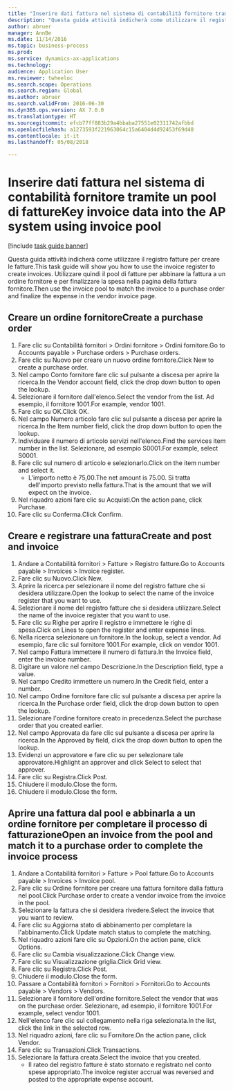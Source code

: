```yaml
--- 
title: "Inserire dati fattura nel sistema di contabilità fornitore tramite un pool di fatture"
description: "Questa guida attività indicherà come utilizzare il registro fatture per creare le fatture."
author: abruer
manager: AnnBe
ms.date: 11/14/2016
ms.topic: business-process
ms.prod: 
ms.service: dynamics-ax-applications
ms.technology: 
audience: Application User
ms.reviewer: twheeloc
ms.search.scope: Operations
ms.search.region: Global
ms.author: abruer
ms.search.validFrom: 2016-06-30
ms.dyn365.ops.version: AX 7.0.0
ms.translationtype: HT
ms.sourcegitcommit: efcb77ff883b29a4bbaba27551e02311742afbbd
ms.openlocfilehash: a1273593f221963064c15a6404d4d92453f69d40
ms.contentlocale: it-it
ms.lasthandoff: 05/08/2018

---
```

# <a name="key-invoice-data-into-the-ap-system-using-invoice-pool"></a><span data-ttu-id="f8ee6-103">Inserire dati fattura nel sistema di contabilità fornitore tramite un pool di fatture</span><span class="sxs-lookup"><span data-stu-id="f8ee6-103">Key invoice data into the AP system using invoice pool</span></span>

[!include [task guide banner](../../includes/task-guide-banner.md)]

<span data-ttu-id="f8ee6-104">Questa guida attività indicherà come utilizzare il registro fatture per creare le fatture.</span><span class="sxs-lookup"><span data-stu-id="f8ee6-104">This task guide will show you how to use the invoice register to create invoices.</span></span>  <span data-ttu-id="f8ee6-105">Utilizzare quindi il pool di fatture per abbinare la fattura a un ordine fornitore e per finalizzare la spesa nella pagina della fattura fornitore.</span><span class="sxs-lookup"><span data-stu-id="f8ee6-105">Then use the invoice pool to match the invoice to a purchase order and finalize the expense in the vendor invoice page.</span></span>


## <a name="create-a-purchase-order"></a><span data-ttu-id="f8ee6-106">Creare un ordine fornitore</span><span class="sxs-lookup"><span data-stu-id="f8ee6-106">Create a purchase order</span></span>
1. <span data-ttu-id="f8ee6-107">Fare clic su Contabilità fornitori > Ordini fornitore > Ordini fornitore.</span><span class="sxs-lookup"><span data-stu-id="f8ee6-107">Go to Accounts payable > Purchase orders > Purchase orders.</span></span>
2. <span data-ttu-id="f8ee6-108">Fare clic su Nuovo per creare un nuovo ordine fornitore.</span><span class="sxs-lookup"><span data-stu-id="f8ee6-108">Click New to create a purchase order.</span></span>
3. <span data-ttu-id="f8ee6-109">Nel campo Conto fornitore fare clic sul pulsante a discesa per aprire la ricerca.</span><span class="sxs-lookup"><span data-stu-id="f8ee6-109">In the Vendor account field, click the drop down button to open the lookup.</span></span>
4. <span data-ttu-id="f8ee6-110">Selezionare il fornitore dall'elenco.</span><span class="sxs-lookup"><span data-stu-id="f8ee6-110">Select the vendor from the list.</span></span> <span data-ttu-id="f8ee6-111">Ad esempio, il fornitore 1001.</span><span class="sxs-lookup"><span data-stu-id="f8ee6-111">For example, vendor 1001.</span></span>
5. <span data-ttu-id="f8ee6-112">Fare clic su OK.</span><span class="sxs-lookup"><span data-stu-id="f8ee6-112">Click OK.</span></span>
6. <span data-ttu-id="f8ee6-113">Nel campo Numero articolo fare clic sul pulsante a discesa per aprire la ricerca.</span><span class="sxs-lookup"><span data-stu-id="f8ee6-113">In the Item number field, click the drop down button to open the lookup.</span></span>
7. <span data-ttu-id="f8ee6-114">Individuare il numero di articolo servizi nell'elenco.</span><span class="sxs-lookup"><span data-stu-id="f8ee6-114">Find the services item number in the list.</span></span> <span data-ttu-id="f8ee6-115">Selezionare, ad esempio S0001.</span><span class="sxs-lookup"><span data-stu-id="f8ee6-115">For example, select S0001.</span></span>
8. <span data-ttu-id="f8ee6-116">Fare clic sul numero di articolo e selezionarlo.</span><span class="sxs-lookup"><span data-stu-id="f8ee6-116">Click on the item number and select it.</span></span>
    * <span data-ttu-id="f8ee6-117">L'importo netto è 75,00.</span><span class="sxs-lookup"><span data-stu-id="f8ee6-117">The net amount is 75.00.</span></span>  <span data-ttu-id="f8ee6-118">Si tratta dell'importo previsto nella fattura.</span><span class="sxs-lookup"><span data-stu-id="f8ee6-118">That is the amount that we will expect on the invoice.</span></span>  
9. <span data-ttu-id="f8ee6-119">Nel riquadro azioni fare clic su Acquisti.</span><span class="sxs-lookup"><span data-stu-id="f8ee6-119">On the action pane, click Purchase.</span></span>
10. <span data-ttu-id="f8ee6-120">Fare clic su Conferma.</span><span class="sxs-lookup"><span data-stu-id="f8ee6-120">Click Confirm.</span></span>

## <a name="create-and-post-and-invoice"></a><span data-ttu-id="f8ee6-121">Creare e registrare una fattura</span><span class="sxs-lookup"><span data-stu-id="f8ee6-121">Create and post and invoice</span></span>
1. <span data-ttu-id="f8ee6-122">Andare a Contabilità fornitori > Fatture > Registro fatture.</span><span class="sxs-lookup"><span data-stu-id="f8ee6-122">Go to Accounts payable > Invoices > Invoice register.</span></span>
2. <span data-ttu-id="f8ee6-123">Fare clic su Nuovo.</span><span class="sxs-lookup"><span data-stu-id="f8ee6-123">Click New.</span></span>
3. <span data-ttu-id="f8ee6-124">Aprire la ricerca per selezionare il nome del registro fatture che si desidera utilizzare.</span><span class="sxs-lookup"><span data-stu-id="f8ee6-124">Open the lookup to select the name of the invoice register that you want to use.</span></span>
4. <span data-ttu-id="f8ee6-125">Selezionare il nome del registro fatture che si desidera utilizzare.</span><span class="sxs-lookup"><span data-stu-id="f8ee6-125">Select the name of the invoice register that you want to use.</span></span>
5. <span data-ttu-id="f8ee6-126">Fare clic su Righe per aprire il registro e immettere le righe di spesa.</span><span class="sxs-lookup"><span data-stu-id="f8ee6-126">Click on Lines to open the register and enter expense lines.</span></span>
6. <span data-ttu-id="f8ee6-127">Nella ricerca selezionare un fornitore.</span><span class="sxs-lookup"><span data-stu-id="f8ee6-127">In the lookup, select a vendor.</span></span> <span data-ttu-id="f8ee6-128">Ad esempio, fare clic sul fornitore 1001.</span><span class="sxs-lookup"><span data-stu-id="f8ee6-128">For example, click on vendor 1001.</span></span>
7. <span data-ttu-id="f8ee6-129">Nel campo Fattura immettere il numero di fattura.</span><span class="sxs-lookup"><span data-stu-id="f8ee6-129">In the Invoice field, enter the invoice number.</span></span>
8. <span data-ttu-id="f8ee6-130">Digitare un valore nel campo Descrizione.</span><span class="sxs-lookup"><span data-stu-id="f8ee6-130">In the Description field, type a value.</span></span>
9. <span data-ttu-id="f8ee6-131">Nel campo Credito immettere un numero.</span><span class="sxs-lookup"><span data-stu-id="f8ee6-131">In the Credit field, enter a number.</span></span>
10. <span data-ttu-id="f8ee6-132">Nel campo Ordine fornitore fare clic sul pulsante a discesa per aprire la ricerca.</span><span class="sxs-lookup"><span data-stu-id="f8ee6-132">In the Purchase order field, click the drop down button to open the lookup.</span></span>
11. <span data-ttu-id="f8ee6-133">Selezionare l'ordine fornitore creato in precedenza.</span><span class="sxs-lookup"><span data-stu-id="f8ee6-133">Select the purchase order that you created earlier.</span></span>
12. <span data-ttu-id="f8ee6-134">Nel campo Approvata da fare clic sul pulsante a discesa per aprire la ricerca.</span><span class="sxs-lookup"><span data-stu-id="f8ee6-134">In the Approved by field, click the drop down button to open the lookup.</span></span>
13. <span data-ttu-id="f8ee6-135">Evidenzi un approvatore e fare clic su per selezionare tale approvatore.</span><span class="sxs-lookup"><span data-stu-id="f8ee6-135">Highlight an approver and click Select to select that approver.</span></span>
14. <span data-ttu-id="f8ee6-136">Fare clic su Registra.</span><span class="sxs-lookup"><span data-stu-id="f8ee6-136">Click Post.</span></span>
15. <span data-ttu-id="f8ee6-137">Chiudere il modulo.</span><span class="sxs-lookup"><span data-stu-id="f8ee6-137">Close the form.</span></span>
16. <span data-ttu-id="f8ee6-138">Chiudere il modulo.</span><span class="sxs-lookup"><span data-stu-id="f8ee6-138">Close the form.</span></span>

## <a name="open-an-invoice-from-the-pool-and-match-it-to-a-purchase-order-to-complete-the-invoice-process"></a><span data-ttu-id="f8ee6-139">Aprire una fattura dal pool e abbinarla a un ordine fornitore per completare il processo di fatturazione</span><span class="sxs-lookup"><span data-stu-id="f8ee6-139">Open an invoice from the pool and match it to a purchase order to complete the invoice process</span></span>
1. <span data-ttu-id="f8ee6-140">Andare a Contabilità fornitori > Fatture > Pool fatture.</span><span class="sxs-lookup"><span data-stu-id="f8ee6-140">Go to Accounts payable > Invoices > Invoice pool.</span></span>
2. <span data-ttu-id="f8ee6-141">Fare clic su Ordine fornitore per creare una fattura fornitore dalla fattura nel pool.</span><span class="sxs-lookup"><span data-stu-id="f8ee6-141">Click Purchase order to create a vendor invoice from the invoice in the pool.</span></span>
3. <span data-ttu-id="f8ee6-142">Selezionare la fattura che si desidera rivedere.</span><span class="sxs-lookup"><span data-stu-id="f8ee6-142">Select the invoice that you want to review.</span></span>
4. <span data-ttu-id="f8ee6-143">Fare clic su Aggiorna stato di abbinamento per completare la l'abbinamento.</span><span class="sxs-lookup"><span data-stu-id="f8ee6-143">Click Update match status to complete the matching.</span></span>
5. <span data-ttu-id="f8ee6-144">Nel riquadro azioni fare clic su Opzioni.</span><span class="sxs-lookup"><span data-stu-id="f8ee6-144">On the action pane, click Options.</span></span>
6. <span data-ttu-id="f8ee6-145">Fare clic su Cambia visualizzazione.</span><span class="sxs-lookup"><span data-stu-id="f8ee6-145">Click Change view.</span></span>
7. <span data-ttu-id="f8ee6-146">Fare clic su Visualizzazione griglia.</span><span class="sxs-lookup"><span data-stu-id="f8ee6-146">Click Grid view.</span></span>
8. <span data-ttu-id="f8ee6-147">Fare clic su Registra.</span><span class="sxs-lookup"><span data-stu-id="f8ee6-147">Click Post.</span></span>
9. <span data-ttu-id="f8ee6-148">Chiudere il modulo.</span><span class="sxs-lookup"><span data-stu-id="f8ee6-148">Close the form.</span></span>
10. <span data-ttu-id="f8ee6-149">Passare a Contabilità fornitori > Fornitori > Fornitori.</span><span class="sxs-lookup"><span data-stu-id="f8ee6-149">Go to Accounts payable > Vendors > Vendors.</span></span>
11. <span data-ttu-id="f8ee6-150">Selezionare il fornitore dell'ordine fornitore.</span><span class="sxs-lookup"><span data-stu-id="f8ee6-150">Select the vendor that was on the purchase order.</span></span> <span data-ttu-id="f8ee6-151">Selezionare, ad esempio, il fornitore 1001.</span><span class="sxs-lookup"><span data-stu-id="f8ee6-151">For example, select vendor 1001.</span></span>
12. <span data-ttu-id="f8ee6-152">Nell'elenco fare clic sul collegamento nella riga selezionata.</span><span class="sxs-lookup"><span data-stu-id="f8ee6-152">In the list, click the link in the selected row.</span></span>
13. <span data-ttu-id="f8ee6-153">Nel riquadro azioni, fare clic su Fornitore.</span><span class="sxs-lookup"><span data-stu-id="f8ee6-153">On the action pane, click Vendor.</span></span>
14. <span data-ttu-id="f8ee6-154">Fare clic su Transazioni.</span><span class="sxs-lookup"><span data-stu-id="f8ee6-154">Click Transactions.</span></span>
15. <span data-ttu-id="f8ee6-155">Selezionare la fattura creata.</span><span class="sxs-lookup"><span data-stu-id="f8ee6-155">Select the invoice that you created.</span></span>
    * <span data-ttu-id="f8ee6-156">Il rateo del registro fatture è stato stornato e registrato nel conto spese appropriato.</span><span class="sxs-lookup"><span data-stu-id="f8ee6-156">The invoice register accrual was reversed and posted to the appropriate expense account.</span></span>  


